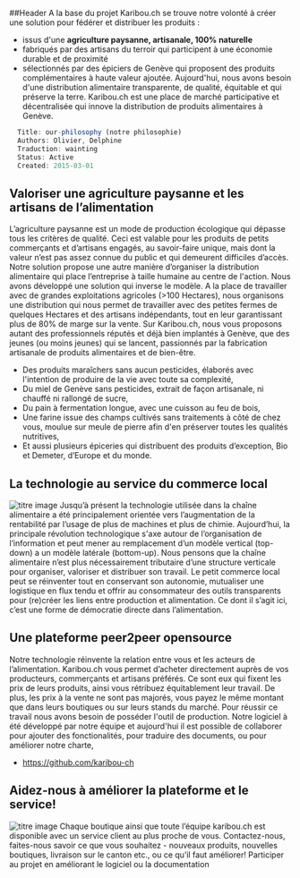 ##Header
A la base du projet Karibou.ch se trouve notre volonté à créer une solution pour fédérer et distribuer les produits :

- issus d'une **agriculture paysanne, artisanale, 100% naturelle**
- fabriqués par des artisans du terroir qui participent à une économie durable et de proximité
- sélectionnés par des épiciers de Genève qui proposent des produits complémentaires à haute valeur ajoutée.
Aujourd'hui, nous avons besoin d'une distribution alimentaire transparente, de qualité, équitable et qui préserve la terre. Karibou.ch est une place de marché participative et décentralisée qui innove la distribution de produits alimentaires à Genève.

``` javascript
  Title: our-philosophy (notre philosophie)
  Authors: Olivier, Delphine
  Traduction: wainting
  Status: Active
  Created: 2015-03-01
```

## Valoriser une agriculture paysanne et les artisans de l’alimentation
L’agriculture paysanne est un mode de production écologique qui dépasse tous les critères de qualité. Ceci est valable pour les produits de petits commerçants et d’artisans engagés, au savoir-faire unique, mais dont la valeur n’est pas assez connue du public et qui demeurent difficiles d’accès.
Notre solution propose une autre manière d’organiser la distribution alimentaire qui place l’entreprise à taille humaine au centre de l'action. Nous avons développé une solution qui inverse le modèle. A la place de travailler avec de grandes exploitations agricoles (>100 Hectares), nous organisons une distribution qui nous permet de travailler avec des petites fermes de quelques Hectares et des artisans indépendants, tout en leur garantissant plus de 80% de marge sur la vente. 
Sur Karibou.ch, nous vous proposons autant des professionnels réputés et déjà bien implantés à Genève, que des jeunes (ou moins jeunes) qui se lancent, passionnés par la fabrication artisanale de produits alimentaires et de bien-­être.
* Des produits maraîchers sans aucun pesticides, élaborés avec l'intention de produire de la vie avec toute sa complexité,
* Du miel de Genève sans pesticides, extrait de façon artisanale, ni chauffé ni rallongé de sucre,
* Du pain à fermentation longue, avec une cuisson au feu de bois,
* Une farine issue des champs cultivés sans traitements à côté de chez vous, moulue sur meule de pierre afin d'en préserver toutes les qualités nutritives,
* Et aussi plusieurs épiceries qui distribuent des produits d’exception, Bio et Demeter, d’Europe et du monde.

## La technologie au service du commerce local 
![titre image](https://ucarecdn.com/932a3e2d-9237-4ef5-b720-18e8d3f5a844/p01.jpg)
Jusqu’à présent la technologie utilisée dans la chaîne alimentaire a été principalement orientée vers l’augmentation de la rentabilité par l’usage de plus de machines et plus de chimie. Aujourd’hui, la principale révolution technologique s'axe autour de l’organisation de l’information et peut mener au remplacement d’un modèle vertical (top-down) a un modèle latérale (bottom-up). Nous pensons que la chaîne alimentaire n’est plus nécessairement tributaire d’une structure verticale pour organiser, valoriser et distribuer son travail. Le petit commerce local peut se réinventer tout en conservant son autonomie, mutualiser une logistique en flux tendu et offrir au consommateur des outils transparents pour (re)créer les liens entre production et alimentation. Ce dont il s’agit ici, c’est une forme de démocratie directe dans l’alimentation. 

## Une plateforme peer2peer opensource
Notre technologie réinvente la relation entre vous et les acteurs de l’alimentation. Karibou.ch vous permet d’acheter directement auprès de vos producteurs, commerçants et artisans préférés. Ce sont eux qui fixent les prix de leurs produits, ainsi vous rétribuez équitablement leur travail. De plus, les prix à la vente ne sont pas majorés, vous payez le même montant que dans leurs boutiques ou sur leurs stands du marché.
Pour réussir ce travail nous avons besoin de posséder l'outil de production. Notre logiciel à été développé par notre équipe et aujourd'hui il est possible de collaborer pour ajouter des fonctionalités, pour traduire des documents, ou pour améliorer notre charte, 
* https://github.com/karibou-ch 


## Aidez-nous à améliorer la plateforme et le service!
![titre image](https://ucarecdn.com/208d52ca-6df6-4ae2-a04a-68c4474652e7/) Chaque boutique ainsi que toute l’équipe karibou.ch est disponible avec un service client au plus proche de vous. Contactez-nous, faites-nous savoir ce que vous souhaitez - nouveaux produits, nouvelles boutiques, livraison sur le canton etc.,  ou ce qu’il faut améliorer! Participer au projet en améliorant le logiciel ou la documentation   
